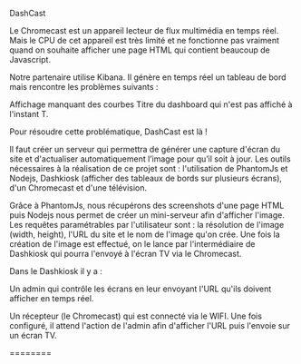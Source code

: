 DashCast

Le Chromecast est un appareil lecteur de flux multimédia en temps réel. Mais le CPU de cet appareil est très limité et ne fonctionne pas vraiment quand on souhaite afficher une page HTML qui contient beaucoup de Javascript.

Notre partenaire utilise Kibana. Il génère en temps réel un tableau de bord mais rencontre les problèmes suivants :

Affichage manquant des courbes
Titre du dashboard qui n'est pas affiché à l'instant T.

Pour résoudre cette problématique, DashCast est là !

Il faut créer un serveur qui permettra de générer une capture d'écran du site et d'actualiser automatiquement l’image pour qu’il soit à jour. Les outils nécessaires à la réalisation de ce projet sont : l'utilisation de PhantomJs et Nodejs, Dashkiosk (afficher des tableaux de bords sur plusieurs écrans), d'un Chromecast et d'une télévision.

Grâce à PhantomJs, nous récupérons des screenshots d'une page HTML puis Nodejs nous permet de créer un mini-serveur afin d'afficher l'image. Les requêtes paramétrables par l'utilisateur sont : la résolution de l'image (width, height), l'URL du site et le nom de l'image qu'on crée. Une fois la création de l'image est effectué, on le lance par l'intermédiaire de Dashkiosk qui pourra l'envoyé à l'écran TV via le Chromecast.

Dans le Dashkiosk il y a :

Un admin qui contrôle les écrans en leur envoyant l'URL qu'ils doivent afficher en temps réel.

Un récepteur (le Chromecast) qui est connecté via le WIFI. Une fois configuré, il attend l'action de l'admin afin d'afficher l'URL puis l'envoie sur un écran TV.

========
